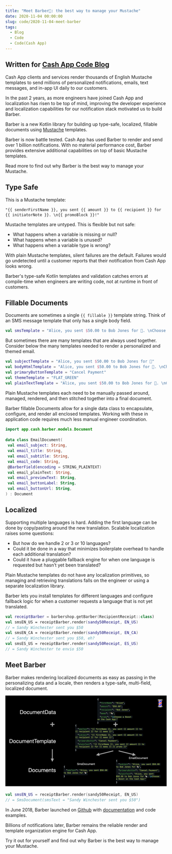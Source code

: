 ```yaml
---
title: "Meet Barber💈: the best way to manage your Mustache"
date: 2020-11-04 00:00:00
slug: code/2020-11-04-meet-barber
tags:
  - Blog
  - Code
  - Code(Cash App)
---
```


## Written for [Cash App Code Blog](https://cashapp.github.io/2020-11-04/meet-barber)

Cash App clients and services render thousands of English Mustache templates to send millions of personalized notifications, emails, text messages, and in-app UI daily to our customers.

In the past 2 years, as more engineers have joined Cash App and localization has risen to be top of mind, improving the developer experience and localization capabilities for our notification stack motivated us to build Barber.

Barber is a new Kotlin library for building up type-safe, localized, fillable documents using [Mustache](https://mustache.github.io/) templates.

Barber is now battle tested. Cash App has used Barber to render and send over 1 billion notifications. With no material performance cost, Barber provides extensive additional capabilities on top of basic Mustache templates.

Read more to find out why Barber is the best way to manage your Mustache.

## Type Safe

This is a Mustache template:

```
"{{ senderFirstName }}, you sent {{ amount }} to {{ recipient }} for {{ initiatorNote }}. \n{{ promoBlock }}!"
```

Mustache templates are untyped. This is flexible but not safe:

- What happens when a variable is missing or null?
- What happens when a variable is unused?
- What happens when a variable type is wrong?

With plain Mustache templates, silent failures are the default. Failures would go undetected until a customer reports that their notification from Cash App looks wrong.

Barber's type-safe Kotlin templates and validation catches errors at compile-time when engineers are writing code, not at runtime in front of customers.

## Fillable Documents

Documents are sometimes a single `{{ fillable }}` template string. Think of an SMS message template that only has a single body field.

```kotlin
val smsTemplate = "Alice, you sent $50.00 to Bob Jones for 🌯. \nChoose a Boost on the Cash App!"
```

But sometimes there are many templates that are always used together.
Consider below the many templates needed to render a personalized and themed email.

```kotlin
val subjectTemplate = "Alice, you sent $50.00 to Bob Jones for 🌯"
val bodyHtmlTemplate = "Alice, you sent $50.00 to Bob Jones for 🌯. \nChoose a Boost on the Cash App!"
val primaryButtonTemplate = "Cancel Payment"
val themeTemplate = "FLAT_GREEN"
val plainTextTemplate = "Alice, you sent $50.00 to Bob Jones for 🌯. \nChoose a Boost on the Cash App!"
```

Plain Mustache templates each need to be manually passed around, managed, rendered, and then stitched together into a final document.

Barber fillable Documents allow for a single data class to encapsulate, configure, and render all enclosed templates. Working with these in application code requires much less manual engineer coordination.

```kotlin
import app.cash.barber.models.Document

data class EmailDocument(
 val email_subject: String,
 val email_title: String,
 val email_subtitle: String,
 val email_code: String,
 @BarberField(encoding = STRING_PLAINTEXT)
 val email_plainText: String,
 val email_previewText: String,
 val email_buttonLabel: String,
 val email_buttonUrl: String,
) : Document
```

## Localized

Supporting multiple languages is hard. Adding the first language can be done by copy/pasting around the new translation. Scalable localization raises some questions:

- But how do we handle 2 or 3 or 10 languages?
- Could it be done in a way that minimizes boilerplate overhead to handle each additional translation?
- Could it have a pluggable fallback engine for when one language is requested but hasn’t yet been translated?

Plain Mustache templates do not have any localization primitives, so managing and retrieving translations falls on the engineer or using a separate localization library.

Barber lets you install templates for different languages and configure fallback logic for when a customer requests a language that is not yet translated.

```kotlin
val receiptBarber = barbershop.getBarber(RecipientReceipt::class)
val smsEN_US = receiptBarber.render(sandy50Receipt, EN_US)
// = Sandy Winchester sent you $50
val smsEN_CA = receiptBarber.render(sandy50Receipt, EN_CA)
// = Sandy Winchester sent you $50, eh?
val smsES_US = receiptBarber.render(sandy50Receipt, ES_US)
// = Sandy Winchester te envio $50
```

## Meet Barber

Barber makes rendering localized documents as easy as passing in the personalizing data and a locale, then renders a type-safe, multi-field, localized document.

![](./barber-components.png)

```kotlin
val smsEN_US = receiptBarber.render(sandy50Receipt, EN_US)
// = SmsDocument(smsText = "Sandy Winchester sent you $50")
```

In June 2018, Barber launched on [Github](https://github.com/cashapp/barber) with [documentation](https://cashapp.github.io/barber/) and code examples.

Billions of notifications later, Barber remains the reliable render and template organization engine for Cash App.

Try it out for yourself and find out why Barber is the best way to manage your Mustache.
